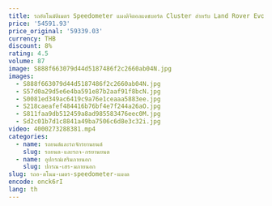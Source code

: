 ```yaml
---
title: รถอัตโนมัติเมตร Speedometer แผงดิจิตอลแดชบอร์ด Cluster สําหรับ Land Rover Evoque L538 2012-2018
price: '54591.93'
price_original: '59339.03'
currency: THB
discount: 8%
rating: 4.5
volume: 87
image: S888f663079d44d5187486f2c2660ab04N.jpg
images:
  - S888f663079d44d5187486f2c2660ab04N.jpg
  - S57d0a29d5e6e4ba591e87b2aaf91f8bcN.jpg
  - S0081ed349ac6419c9a76e1ceaaa5883ee.jpg
  - S218caeafef484416b76bf4e7f244a26aO.jpg
  - S811faa9db512459a8ad985583476eec0M.jpg
  - Sd2c01b7d1c8841a49ba7506c6d8e3c32i.jpg
video: 4000273288381.mp4
categories:
  - name: รถยนต์และรถจักรยานยนต์
    slug: รถยนต-และรถจ-กรยานยนต
  - name: อุปกรณ์เสริมภายนอก
    slug: ปกรณ-เสร-มภายนอก
slug: รถอ-ตโนม-เมตร-speedometer-แผงด
encode: onck6rI
lang: th
---
```

  